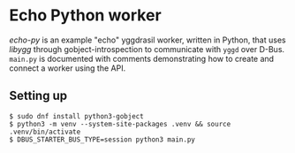 # Echo Python worker

_echo-py_ is an example "echo" yggdrasil worker, written in Python, that uses
_libygg_ through gobject-introspection to communicate with `yggd` over D-Bus.
`main.py` is documented with comments demonstrating how to create and connect a
worker using the API.

## Setting up

```shell
$ sudo dnf install python3-gobject
$ python3 -m venv --system-site-packages .venv && source .venv/bin/activate
$ DBUS_STARTER_BUS_TYPE=session python3 main.py
```
